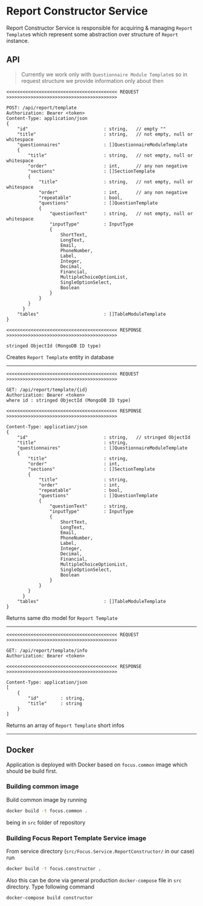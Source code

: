 # Report Constructor Service

Report Constructor Service is responsible for acquiring & managing `Report Template`s which represent some abstraction over structure of `Report` instance.

## API

> Currently we work only with `Questionnaire Module Template`s so in request structure we provide information only about then

```
<<<<<<<<<<<<<<<<<<<<<<<<<<<<<<<<<<<<<<<<< REQUEST >>>>>>>>>>>>>>>>>>>>>>>>>>>>>>>>>>>>>>>>>

POST: /api/report/template
Authorization: Bearer <token>
Content-Type: application/json
{
    "id"                            : string,   // empty ""
    "title"                         : string,   // not empty, null or whitespace
    "questionnaires"                : []QuestionnaireModuleTemplate
    {
        "title"                     : string,   // not empty, null or whitespace
        "order"                     : int,      // any non negative
        "sections"                  : []SectionTemplate
        {
            "title"                 : string,   // not empty, null or whitespace
            "order"                 : int,      // any non negative
            "repeatable"            : bool,
            "questions"             : []QuestionTemplate
            {
                "questionText"      : string,   // not empty, null or whitespace
                "inputType"         : InputType
                {
                    ShortText,
                    LongText,
                    Email,
                    PhoneNumber,
                    Label,
                    Integer,
                    Decimal,
                    Financial,
                    MultipleChoiceOptionList,
                    SingleOptionSelect,
                    Boolean
                }
            }
        }
      }
    "tables"                        : []TableModuleTemplate
}

<<<<<<<<<<<<<<<<<<<<<<<<<<<<<<<<<<<<<<<<< RESPONSE >>>>>>>>>>>>>>>>>>>>>>>>>>>>>>>>>>>>>>>>>

stringed ObjectId (MongoDB ID type)
```

Creates `Report Template` entity in database

---

```
<<<<<<<<<<<<<<<<<<<<<<<<<<<<<<<<<<<<<<<<< REQUEST >>>>>>>>>>>>>>>>>>>>>>>>>>>>>>>>>>>>>>>>>

GET: /api/report/template/{id}
Authorization: Bearer <token>
where id : stringed ObjectId (MongoDB ID type)

<<<<<<<<<<<<<<<<<<<<<<<<<<<<<<<<<<<<<<<<< RESPONSE >>>>>>>>>>>>>>>>>>>>>>>>>>>>>>>>>>>>>>>>>

Content-Type: application/json
{
    "id"                            : string,   // stringed ObjectId
    "title"                         : string,
    "questionnaires"                : []QuestionnaireModuleTemplate
    {
        "title"                     : string,
        "order"                     : int,
        "sections"                  : []SectionTemplate
        {
            "title"                 : string,
            "order"                 : int,
            "repeatable"            : bool,
            "questions"             : []QuestionTemplate
            {
                "questionText"      : string,
                "inputType"         : InputType
                {
                    ShortText,
                    LongText,
                    Email,
                    PhoneNumber,
                    Label,
                    Integer,
                    Decimal,
                    Financial,
                    MultipleChoiceOptionList,
                    SingleOptionSelect,
                    Boolean
                }
            }
        }
      }
    "tables"                        : []TableModuleTemplate
}
```

Returns same dto model for `Report Template`

---

```
<<<<<<<<<<<<<<<<<<<<<<<<<<<<<<<<<<<<<<<<< REQUEST >>>>>>>>>>>>>>>>>>>>>>>>>>>>>>>>>>>>>>>>>

GET: /api/report/template/info
Authorization: Bearer <token>

<<<<<<<<<<<<<<<<<<<<<<<<<<<<<<<<<<<<<<<<< RESPONSE >>>>>>>>>>>>>>>>>>>>>>>>>>>>>>>>>>>>>>>>>

Content-Type: application/json
[
    {
        "id"        : string,
        "title"     : string
    }
]
```

Returns an array of `Report Template` short infos

---

## Docker

Application is deployed with Docker based on `focus.common` image which should be build first.

### Building common image

Build common image by running

```sh
docker build -t focus.common .
```

being in `src` folder of repository

### Building Focus Report Template Service image

From service directory (`src/Focus.Service.ReportConstructor/` in our case) run

```sh
docker build -t focus.constructor .
```

Also this can be done via general production `docker-compose` file in `src` directory. Type following command

```sh
docker-compose build constructor
```